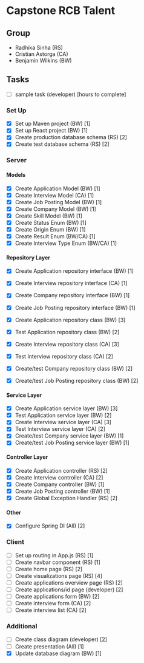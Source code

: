 # Capstone RCB Talent

## Group 

- Radhika Sinha (RS)
- Cristian Astorga (CA)
- Benjamin Wilkins (BW)

## Tasks

* [ ] sample task (developer) [hours to complete]

### Set Up

* [x] Set up Maven project (BW) [1]
* [x] Set up React project (BW) [1]
* [x] Create production database schema (RS) [2]
* [x] Create test database schema (RS) [2]

### Server

#### Models

* [x] Create Application Model (BW) [1]
* [x] Create Interview Model (CA) [1]
* [x] Create Job Posting Model (BW) [1]
* [x] Create Company Model (BW) [1]
* [x] Create Skill Model (BW) [1]
* [x] Create Status Enum (BW) [1]
* [x] Create Origin Enum (BW) [1]
* [x] Create Result Enum (BW/CA) [1]
* [x] Create Interview Type Enum (BW/CA) [1]

#### Repository Layer

* [x] Create Application repository interface (BW) [1]
* [x] Create Interview repository interface (CA) [1]
* [x] Create Company repository interface (BW) [1]
* [x] Create Job Posting repository interface (BW) [1]


* [x] Create Application repository class (BW) [3]
* [x] Test Application repository class (BW) [2]
* [x] Create Interview repository class (CA) [3]
* [x] Test Interview repository class (CA) [2]
* [x] Create/test Company repository class (BW) [2]
* [x] Create/test Job Posting repository class (BW) [2]

#### Service Layer

* [x] Create Application service layer (BW) [3]
* [x] Test Application service layer (BW) [2]
* [x] Create Interview service layer (CA) [3]
* [x] Test Interview service layer (CA) [2]
* [x] Create/test Company service layer (BW) [1]
* [x] Create/test Job Posting service layer (BW) [1]

#### Controller Layer

* [x] Create Application controller (RS) [2]
* [x] Create Interview controller (CA) [2]
* [x] Create Company controller (BW) [1]
* [x] Create Job Posting controller (BW) [1]
* [x] Create Global Exception Handler (RS) [2]

#### Other

* [X] Configure Spring DI (All) [2]
      
### Client

* [ ] Set up routing in App.js (RS) [1]
* [ ] Create navbar component (RS) [1]
* [ ] Create home page (RS) [2]
* [ ] Create visualizations page (RS) [4]
* [ ] Create applications overview page (RS) [2]
* [ ] Create applications/id page (developer) [2]
* [ ] Create applications form (BW) [2]
* [ ] Create interview form (CA) [2]
* [ ] Create interview list (CA) [2]

### Additional

* [ ] Create class diagram (developer) [2]
* [ ] Create presentation (All) [1]
* [x] Update database diagram (BW) [1]
